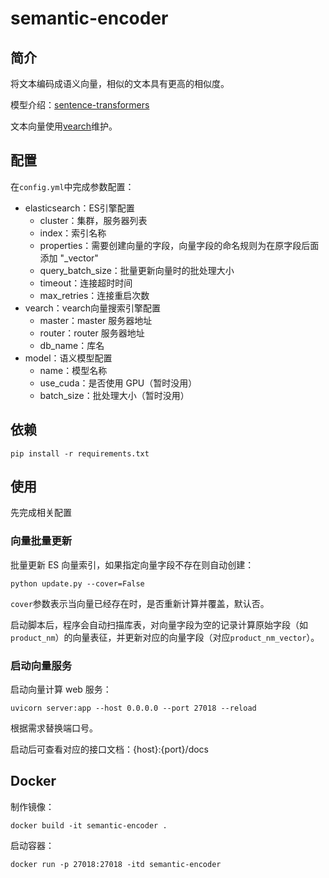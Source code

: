 # semantic-encoder

## 简介

将文本编码成语义向量，相似的文本具有更高的相似度。

模型介绍：[sentence-transformers](https://www.sbert.net/docs/pretrained_models.html)

文本向量使用[vearch](https://github.com/vearch/vearch/)维护。

 

## 配置

在`config.yml`中完成参数配置：

- elasticsearch：ES引擎配置
  - cluster：集群，服务器列表
  - index：索引名称
  - properties：需要创建向量的字段，向量字段的命名规则为在原字段后面添加 "_vector"
  - query_batch_size：批量更新向量时的批处理大小
  - timeout：连接超时时间
  - max_retries：连接重启次数
- vearch：vearch向量搜索引擎配置
  - master：master 服务器地址
  - router：router 服务器地址
  - db_name：库名
- model：语义模型配置
  - name：模型名称
  - use_cuda：是否使用 GPU（暂时没用）
  - batch_size：批处理大小（暂时没用）

 

## 依赖

```shell
pip install -r requirements.txt
```

 

## 使用

先完成相关配置

### 向量批量更新

批量更新 ES 向量索引，如果指定向量字段不存在则自动创建：

```shell
python update.py --cover=False
```

`cover`参数表示当向量已经存在时，是否重新计算并覆盖，默认否。

启动脚本后，程序会自动扫描库表，对向量字段为空的记录计算原始字段（如`product_nm`）的向量表征，并更新对应的向量字段（对应`product_nm_vector`）。

 

### 启动向量服务

启动向量计算 web 服务：

```shell
uvicorn server:app --host 0.0.0.0 --port 27018 --reload
```

根据需求替换端口号。

启动后可查看对应的接口文档：{host}:{port}/docs



## Docker

制作镜像：

```shell
docker build -it semantic-encoder .
```

启动容器：

```shell
docker run -p 27018:27018 -itd semantic-encoder
```

